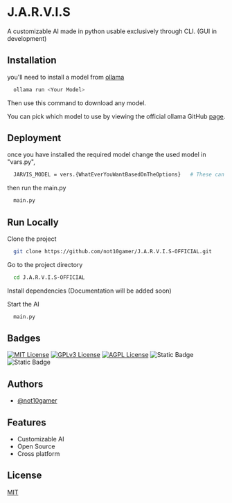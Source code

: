 
# J.A.R.V.I.S

A customizable AI made in python usable exclusively through CLI. (GUI in development)



## Installation

you'll need to install a model from [ollama](https://ollama.com/download/OllamaSetup.exe)

```bash
  ollama run <Your Model>
```

Then use this command to download any model.

You can pick which model to use by viewing the official ollama GitHub [page](https://github.com/ollama/ollama).
    
## Deployment

once you have installed the required model change the used model in "vars.py",

```bash
  JARVIS_MODEL = vers.{WhatEverYouWantBasedOnTheOptions}   # These can be altered vers.py
```

then run the main.py

```bash
  main.py
```


## Run Locally

Clone the project

```bash
  git clone https://github.com/not10gamer/J.A.R.V.I.S-OFFICIAL.git
```

Go to the project directory

```bash
  cd J.A.R.V.I.S-OFFICIAL
```

Install dependencies   (Documentation will be added soon)

Start the AI

```bash
  main.py
```


## Badges

[![MIT License](https://img.shields.io/badge/License-MIT-green.svg)](https://choosealicense.com/licenses/mit/)
[![GPLv3 License](https://img.shields.io/badge/License-GPL%20v3-yellow.svg)](https://opensource.org/licenses/)
[![AGPL License](https://img.shields.io/badge/license-AGPL-blue.svg)](http://www.gnu.org/licenses/agpl-3.0)
![Static Badge](https://img.shields.io/badge/Certification--B)
![Static Badge](https://img.shields.io/badge/Grade-A-green)


## Authors

- [@not10gamer](https://github.com/not10gamer)


## Features

- Customizable AI
- Open Source
- Cross platform


## License

[MIT](https://choosealicense.com/licenses/mit/)

